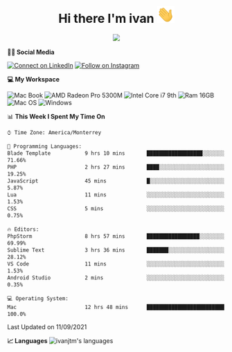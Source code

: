 <h1 align="center">Hi there I'm ivan <img src="https://raw.githubusercontent.com/ABSphreak/ABSphreak/master/gifs/Hi.gif" width="40px" /></h1>
<div align="center">
<img src="http://github-readme-streak-stats.herokuapp.com?user=ivanjtm&hide_border=true&background=00000000&border=FFFFFF00&sideNums=A8A8A8&sideLabels=A8A8A8&currStreakNum=FFC93C&dates=A8A8A8)](https://git.io/streak-stats"/>
</div>

**👦🏻 Social Media**

[![Connect on LinkedIn](https://img.shields.io/badge/LinkedIn-%230077B5.svg?&style=flat-square&logo=linkedin&logoColor=white)](https://www.linkedin.com/in/ivanjtm)
[![Follow on Instagram](https://img.shields.io/badge/Instagram-E4405F?style=flat-square&logo=instagram&logoColor=white)](https://www.instagram.com/ivanjtm)

**💻 My Workspace**

![Mac Book](https://img.shields.io/badge/Apple-MacBook_Pro_2019-999999?style=flat-square&logo=apple&logoColor=white)
![AMD Radeon Pro 5300M](https://img.shields.io/badge/AMD-Radeon_Pro_5300M-ED1C24?style=flat-square&logo=amd&logoColor=white)
![Intel Core i7 9th](https://img.shields.io/badge/Intel-Core_i7_9th-0071C5?style=flat-square&logo=intel&logoColor=white)
![Ram 16GB](https://img.shields.io/badge/RAM-16GB-230071C5?style=flat-square&logoColor=white)
![Mac OS](https://img.shields.io/badge/Mac%20OS-000000?style=flat-square&logo=apple&logoColor=white)
![Windows](https://img.shields.io/badge/Windows-0078D6?style=flat-square&logo=windows&logoColor=white)


<!--START_SECTION:waka-->
📊 **This Week I Spent My Time On** 

```text
⌚︎ Time Zone: America/Monterrey

💬 Programming Languages: 
Blade Template           9 hrs 10 mins       ██████████████████░░░░░░░   71.66% 
PHP                      2 hrs 27 mins       ████░░░░░░░░░░░░░░░░░░░░░   19.25% 
JavaScript               45 mins             █░░░░░░░░░░░░░░░░░░░░░░░░   5.87% 
Lua                      11 mins             ░░░░░░░░░░░░░░░░░░░░░░░░░   1.53% 
CSS                      5 mins              ░░░░░░░░░░░░░░░░░░░░░░░░░   0.75%

🔥 Editors: 
PhpStorm                 8 hrs 57 mins       █████████████████░░░░░░░░   69.99% 
Sublime Text             3 hrs 36 mins       ███████░░░░░░░░░░░░░░░░░░   28.12% 
VS Code                  11 mins             ░░░░░░░░░░░░░░░░░░░░░░░░░   1.53% 
Android Studio           2 mins              ░░░░░░░░░░░░░░░░░░░░░░░░░   0.35%

💻 Operating System: 
Mac                      12 hrs 48 mins      █████████████████████████   100.0%

```


 Last Updated on 11/09/2021
<!--END_SECTION:waka-->
**📈 Languages**
 ![ivanjtm's languages](https://wakatime.com/share/@ivanjtm/a32f83c6-d0c9-49a4-a5ae-d0440b950377.svg)
